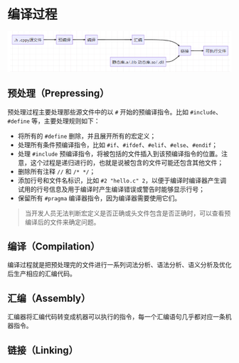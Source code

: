 # 编译过程

![](images/编译过程20230721161140.png)

## 预处理（Prepressing）

预处理过程主要处理那些源文件中的以 `#` 开始的预编译指令。比如 `#include`、`#define` 等，主要处理规则如下：

- 将所有的 `#define` 删除，并且展开所有的宏定义；
- 处理所有条件预编译指令，比如 `#if`、`#ifdef`、`#elif`、`#else`、`#endif`；
- 处理 `#include` 预编译指令，将被包括的文件插入到该预编译指令的位置。注意，这个过程是递归进行的，也就是说被包含的文件可能还包含其他文件；
- 删除所有注释 `//` 和 `/* */`；
- 添加行号和文件名标识，比如 `#2 "hello.c" 2`，以便于编译时编译器产生调试用的行号信息及用于编译时产生编译错误或警告时能够显示行号；
- 保留所有 `#pragma` 编译器指令，因为编译器需要使用它们。

> 当开发人员无法判断宏定义是否正确或头文件包含是否正确时，可以查看预编译后的文件来确定问题。

## 编译（Compilation）

编译过程就是把预处理完的文件进行一系列词法分析、语法分析、语义分析及优化后生产相应的汇编代码。

## 汇编（Assembly）

汇编器将汇编代码转变成机器可以执行的指令，每一个汇编语句几乎都对应一条机器指令。

## 链接（Linking）

